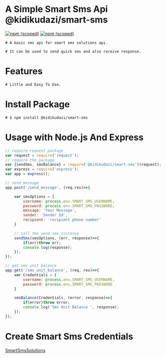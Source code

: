 # A Simple Smart Sms Api @kidikudazi/smart-sms

[![npm (scoped)](https://img.shields.io/npm/v/@kidikudazi/smart-sms.svg)](https://www.npmjs.com/package/@kidikudazi/smart-sms)
[![npm (scoped)](https://img.shields.io/badge/npm-@kidikudazi/smart--sms-brightgreen.svg)](https://www.npmjs.com/package/@kidikudazi/smart-sms)
```
# A basic sms api for smart sms solutions api.

# It can be used to send quick sms and also receive response.
```

# Features 
```
# Little and Easy To Use.
```
# Install Package
```
# $ npm install @kidikudazi/smart-sms
```

# Usage with Node.js And Express
```js
// require request package
var request = require('request');
// require the package
var {sendSms, smsBalance} = require('@kidikudazi/smart-sms')(request);
var express = require('express');
var app = express();

// send message
app.post('/send_message', (req,res)=>{

	var smsOptions = {
		username: process.env.SMART_SMS_USERNAME,
		password: process.env.SMART_SMS_PASSWORD,
		message: 'Your Message',
		sender: 'Sender Id',
		recipient: 'recipient phone number'
	}

	// call the send sms instance
	sendSms(smsOptions, (err, response)=>{
		if(err)throw err;
		console.log(response);
	});
});

// get sms unit balance
app.get('/sms_unit_balance', (req, res)=>{
	var Credentials = {
		username: process.env.SMART_SMS_USERNAME,
		password: process.env.SMART_SMS_PASSWORD
	}

	smsBalance(Credentials, (error, response)=>{
		if(error)throw error;
		console.log('Sms Unit Balance ', response);
	});
});
```
# Create Smart Sms Credentials
  [SmartSmsSolutions](https://smartsmssolutions.com)
